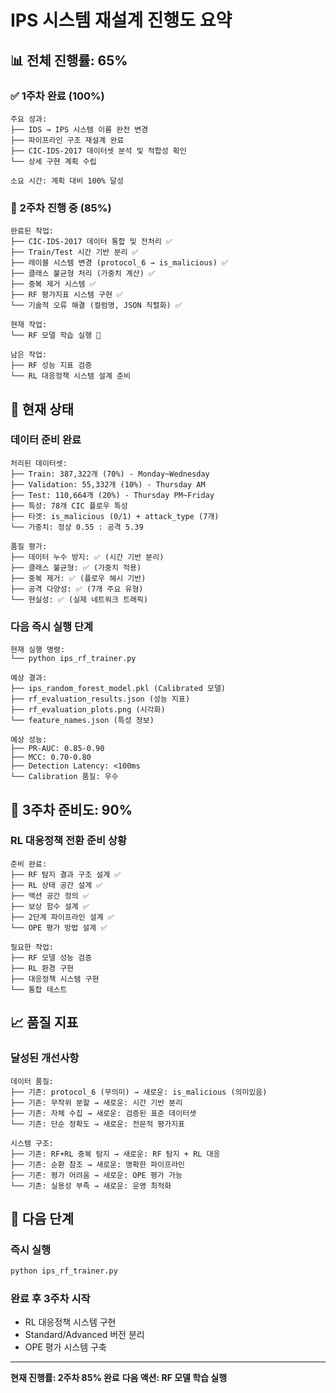 # IPS 시스템 재설계 진행도 요약

## 📊 전체 진행률: 65%

### ✅ 1주차 완료 (100%)
```
주요 성과:
├── IDS → IPS 시스템 이름 완전 변경
├── 파이프라인 구조 재설계 완료
├── CIC-IDS-2017 데이터셋 분석 및 적합성 확인
└── 상세 구현 계획 수립

소요 시간: 계획 대비 100% 달성
```

### 🔄 2주차 진행 중 (85%)
```
완료된 작업:
├── CIC-IDS-2017 데이터 통합 및 전처리 ✅
├── Train/Test 시간 기반 분리 ✅
├── 레이블 시스템 변경 (protocol_6 → is_malicious) ✅
├── 클래스 불균형 처리 (가중치 계산) ✅
├── 중복 제거 시스템 ✅
├── RF 평가지표 시스템 구현 ✅
└── 기술적 오류 해결 (컬럼명, JSON 직렬화) ✅

현재 작업:
└── RF 모델 학습 실행 🔄

남은 작업:
├── RF 성능 지표 검증
└── RL 대응정책 시스템 설계 준비
```

## 🎯 현재 상태

### **데이터 준비 완료**
```
처리된 데이터셋:
├── Train: 387,322개 (70%) - Monday~Wednesday
├── Validation: 55,332개 (10%) - Thursday AM  
├── Test: 110,664개 (20%) - Thursday PM~Friday
├── 특성: 78개 CIC 플로우 특성
├── 타겟: is_malicious (0/1) + attack_type (7개)
└── 가중치: 정상 0.55 : 공격 5.39

품질 평가:
├── 데이터 누수 방지: ✅ (시간 기반 분리)
├── 클래스 불균형: ✅ (가중치 적용)
├── 중복 제거: ✅ (플로우 해시 기반)
├── 공격 다양성: ✅ (7개 주요 유형)
└── 현실성: ✅ (실제 네트워크 트래픽)
```

### **다음 즉시 실행 단계**
```
현재 실행 명령:
└── python ips_rf_trainer.py

예상 결과:
├── ips_random_forest_model.pkl (Calibrated 모델)
├── rf_evaluation_results.json (성능 지표)
├── rf_evaluation_plots.png (시각화)
└── feature_names.json (특성 정보)

예상 성능:
├── PR-AUC: 0.85-0.90
├── MCC: 0.70-0.80
├── Detection Latency: <100ms
└── Calibration 품질: 우수
```

## 🚀 3주차 준비도: 90%

### **RL 대응정책 전환 준비 상황**
```
준비 완료:
├── RF 탐지 결과 구조 설계 ✅
├── RL 상태 공간 설계 ✅  
├── 액션 공간 정의 ✅
├── 보상 함수 설계 ✅
├── 2단계 파이프라인 설계 ✅
└── OPE 평가 방법 설계 ✅

필요한 작업:
├── RF 모델 성능 검증
├── RL 환경 구현
├── 대응정책 시스템 구현
└── 통합 테스트
```

## 📈 품질 지표

### **달성된 개선사항**
```
데이터 품질:
├── 기존: protocol_6 (무의미) → 새로운: is_malicious (의미있음)
├── 기존: 무작위 분할 → 새로운: 시간 기반 분리
├── 기존: 자체 수집 → 새로운: 검증된 표준 데이터셋
└── 기존: 단순 정확도 → 새로운: 전문적 평가지표

시스템 구조:
├── 기존: RF+RL 중복 탐지 → 새로운: RF 탐지 + RL 대응
├── 기존: 순환 참조 → 새로운: 명확한 파이프라인
├── 기존: 평가 어려움 → 새로운: OPE 평가 가능
└── 기존: 실용성 부족 → 새로운: 운영 최적화
```

## 🎯 다음 단계

### **즉시 실행**
```cmd
python ips_rf_trainer.py
```

### **완료 후 3주차 시작**
- RL 대응정책 시스템 구현
- Standard/Advanced 버전 분리
- OPE 평가 시스템 구축

---

**현재 진행률: 2주차 85% 완료**
**다음 액션: RF 모델 학습 실행**
